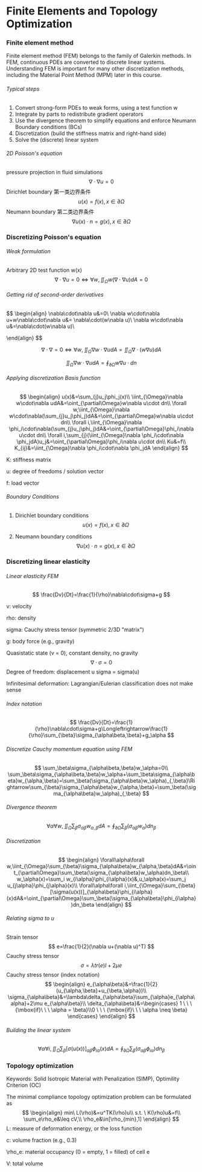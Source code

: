 # Finite Elements and Topology Optimization

### Finite element method

Finite element method (FEM) belongs to the family of Galerkin methods. In FEM, continuous PDEs are converted to discrete linear systems. Understanding FEM is important for many other discretization methods, including the Material Point Method (MPM) later in this course.

###### Typical steps

1. Convert strong-form PDEs to weak forms, using a test function w
2. Integrate by parts to redistribute gradient operators
3. Use the divergence theorem to simplify equations and enforce Neumann Boundary conditions (BCs)
4. Discretization (build the stiffness matrix and right-hand side)
5. Solve the (discrete) linear system

###### 2D Poisson's equation

pressure projection in fluid simulations
$$
\nabla\cdot\nabla u=0
$$
Dirichlet boundary 第一类边界条件
$$
u(x)=f(x),x\in \partial\Omega
$$
Neumann boundary 第二类边界条件
$$
\nabla u(x)\cdot n = g(x),x\in \partial\Omega
$$

### Discretizing Poisson's equation

###### Weak formulation

Arbitrary 2D test function w(x)
$$
\nabla\cdot\nabla u=0\Longleftrightarrow \forall w,\iint_\Omega w(\nabla\cdot\nabla u)dA=0
$$

###### Getting rid of second-order derivatives

$$
\begin{align}
\nabla\cdot\nabla u&=0\\
\nabla w\cdot\nabla u+w\nabla\cdot\nabla u&= \nabla\cdot(w\nabla u)\\
\nabla w\cdot\nabla u&=\nabla\cdot(w\nabla u)\

\end{align}
$$

$$
\nabla\cdot\nabla=0\Longleftrightarrow\forall w,\iint_{\Omega}\nabla w\cdot\nabla udA=\iint_{\Omega}\nabla\cdot(w\nabla u)dA
$$

$$
\iint_{\Omega}\nabla w\cdot\nabla udA=\oint_{\partial\Omega}w\nabla u\cdot dn
$$

###### Applying discretization Basis function

$$
\begin{align}
u(x)&=\sum_{j}u_j\phi_j(x)\\
\iint_{\Omega}\nabla w\cdot\nabla udA&=\oint_{\partial\Omega}w\nabla u\cdot dn\\
\forall w,\iint_{\Omega}\nabla w\cdot\nabla(\sum_{j}u_j\phi_j)dA&=\oint_{\partial\Omega}w\nabla u\cdot dn\\
\forall i,\iint_{\Omega}\nabla \phi_i\cdot\nabla(\sum_{j}u_j\phi_j)dA&=\oint_{\partial\Omega}\phi_i\nabla u\cdot dn\\
\forall i,\sum_{j}(\iint_{\Omega}\nabla \phi_i\cdot\nabla \phi_jdA)u_j&=\oint_{\partial\Omega}\phi_i\nabla u\cdot dn\\
Ku&=f\\
K_{ij}&=\iint_{\Omega}\nabla \phi_i\cdot\nabla \phi_jdA
\end{align}
$$

K: stiffness matrix

u: degree of freedoms / solution vector

f: load vector

###### Boundary Conditions

1. Dirichlet boundary conditions
   $$
   u(x)=f(x),x\in\partial\Omega
   $$

2. Neumann boundary conditions
   $$
   \nabla u(x)\cdot n=g(x),x\in\partial\Omega
   $$

### Discretizing linear elasticity

###### Linear elasticity FEM

$$
\frac{Dv}{Dt}=\frac{1}{\rho}\nabla\cdot\sigma+g
$$

v: velocity

rho: density

sigma: Cauchy stress tensor (symmetric 2/3D "matrix")

g: body force (e.g., gravity)

Quasistatic state (v = 0), constant density, no gravity
$$
\nabla\cdot\sigma=0
$$
Degree of freedom: displacement u sigma = sigma(u)

Infinitesimal deformation: Lagrangian/Eulerian classification does not make sense

###### Index notation

$$
\frac{Dv}{Dt}=\frac{1}{\rho}\nabla\cdot\sigma+g\Longleftrightarrow\frac{1}{\rho}\sum_{\beta}\sigma_{\alpha\beta,\beta}+g_\alpha
$$

###### Discretize Cauchy momentum equation using FEM

$$
\sum_\beta\sigma_{\alpha\beta,\beta}w_\alpha=0\\
\sum_\beta\sigma_{\alpha\beta,\beta}w_\alpha+\sum_\beta\sigma_{\alpha\beta}w_{\alpha,\beta}=\sum_\beta(\sigma_{\alpha\beta}w_\alpha)_{,\beta}\Rightarrow\sum_{\beta}\sigma_{\alpha\beta}w_{\alpha,\beta}=\sum_\beta(\sigma_{\alpha\beta}w_\alpha)_{,\beta}
$$

###### Divergence theorem

$$
\forall\alpha\forall w,\iint_{\Omega}\sum_{\beta}\sigma_{\alpha\beta}w_{\alpha,\beta}dA=\oint_{\partial\Omega}\sum_\beta(\sigma_{\alpha\beta}w_\alpha)dn_\beta
$$

###### Discretization

$$
\begin{align}
\forall\alpha\forall w,\iint_{\Omega}\sum_{\beta}\sigma_{\alpha\beta}w_{\alpha,\beta}dA&=\oint_{\partial\Omega}\sum_\beta(\sigma_{\alpha\beta}w_\alpha)dn_\beta\\
w_\alpha(x)=\sum_i w_{i\alpha}\phi_{i\alpha}(x)&,u_\alpha(x)=\sum_j u_{j\alpha}\phi_{j\alpha}(x)\\
\forall\alpha\forall i,\iint_{\Omega}\sum_{\beta}[\sigma(u(x))]_{\alpha\beta}\phi_{i\alpha}(x)dA&=\oint_{\partial\Omega}\sum_\beta(\sigma_{\alpha\beta}\phi_{i\alpha})dn_\beta
\end{align}
$$

###### Relating sigma to u

Strain tensor
$$
e=\frac{1}{2}(\nabla u+(\nabla u)^T)
$$
Cauchy stress tensor
$$
\sigma=\lambda tr(e)I+2\mu e
$$
Cauchy stress tensor (index notation)
$$
\begin{align}
e_{\alpha\beta}&=\frac{1}{2}(u_{\alpha,\beta}+u_{\beta,\alpha})\\
\sigma_{\alpha\beta}&=\lambda\delta_{\alpha\beta}\sum_{\alpha}e_{\alpha\alpha}+2\mu e_{\alpha\beta}\\
\delta_{\alpha\beta}&=\begin{cases}
1 \ \ \ {\mbox{if}\ \ \ \alpha = \beta}\\0 \ \ \ {\mbox{if}\ \ \ \alpha \neq \beta}
\end{cases}
\end{align}
$$

###### Building the linear system

$$
\forall\alpha\forall i,\iint_{\Omega}\sum_{\beta}[\sigma(u(x))]_{\alpha\beta}\phi_{i\alpha}(x)dA=\oint_{\partial\Omega}\sum_\beta(\sigma_{\alpha\beta}\phi_{i\alpha})dn_\beta
$$



### Topology optimization

Keywords: Solid Isotropic Material with Penalization (SIMP), Optimility Criterion (OC)

The minimal compliance topology optimization problem can be formulated as
$$
\begin{align}
min\ L(\rho)&=u^TK(\rho)u\\
s.t. \ K(\rho)u&=f\\
\sum_e\rho_e&\leq cV,\\
\rho_e&\in[\rho_{min},1]
\end{align}
$$
L: measure of deformation energy, or the loss function

c: volume fraction (e.g., 0.3)

\rho_e: material occupancy (0 = empty, 1 = filled) of cell e

V: total volume
